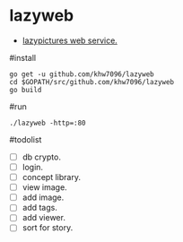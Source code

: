 # lazyweb
* [lazypictures web service.](http://lazyd.org)

#install
```
go get -u github.com/khw7096/lazyweb
cd $GOPATH/src/github.com/khw7096/lazyweb
go build
```
#run
```
./lazyweb -http=:80
```
#todolist
- [ ] db crypto.
- [ ] login.
- [ ] concept library.
 - [ ] view image.
 - [ ] add image.
 - [ ] add tags.
 - [ ] add viewer.
 - [ ] sort for story.
